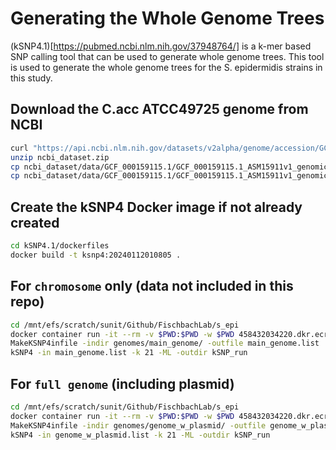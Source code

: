 # Generating the Whole Genome Trees

(kSNP4.1)[https://pubmed.ncbi.nlm.nih.gov/37948764/] is a k-mer based SNP calling tool that can be used to generate whole genome trees. This tool is used to generate the whole genome trees for the S. epidermidis strains in this study.

## Download the C.acc ATCC49725 genome from NCBI

```bash
curl "https://api.ncbi.nlm.nih.gov/datasets/v2alpha/genome/accession/GCF_000159115.1/download?include_annotation_type=GENOME_FASTA" --output ncbi_dataset.zip
unzip ncbi_dataset.zip
cp ncbi_dataset/data/GCF_000159115.1/GCF_000159115.1_ASM15911v1_genomic.fna genomes/main_genome/C_acc_ATCC49725.fa
cp ncbi_dataset/data/GCF_000159115.1/GCF_000159115.1_ASM15911v1_genomic.fna genomes/genome_w_plasmid/C_acc_ATCC49725.fa
```

## Create the kSNP4 Docker image if not already created

```bash
cd kSNP4.1/dockerfiles
docker build -t ksnp4:20240112010805 .
```

## For `chromosome` only (data not included in this repo)

```bash
cd /mnt/efs/scratch/sunit/Github/FischbachLab/s_epi
docker container run -it --rm -v $PWD:$PWD -w $PWD 458432034220.dkr.ecr.us-west-2.amazonaws.com/ksnp4:20240112010805 bash
MakeKSNP4infile -indir genomes/main_genome/ -outfile main_genome.list
kSNP4 -in main_genome.list -k 21 -ML -outdir kSNP_run
```

## For `full genome` (including plasmid)

```bash
cd /mnt/efs/scratch/sunit/Github/FischbachLab/s_epi
docker container run -it --rm -v $PWD:$PWD -w $PWD 458432034220.dkr.ecr.us-west-2.amazonaws.com/ksnp4:20240112010805 bash
MakeKSNP4infile -indir genomes/genome_w_plasmid/ -outfile genome_w_plasmid.list
kSNP4 -in genome_w_plasmid.list -k 21 -ML -outdir kSNP_run
```